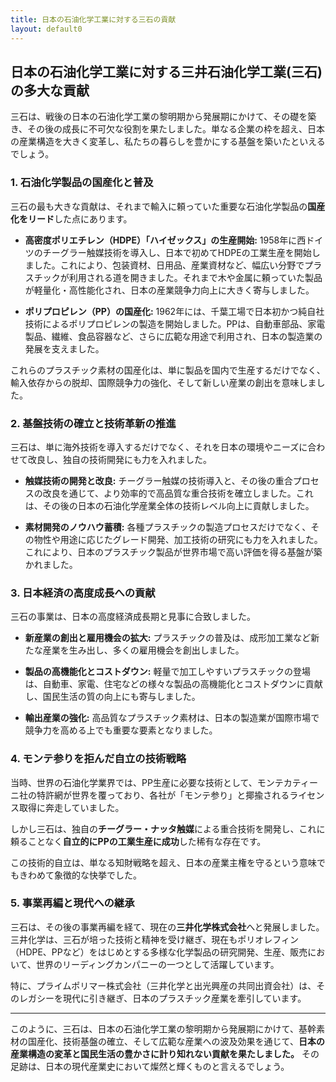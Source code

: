 ```yaml
---
title: 日本の石油化学工業に対する三石の貢献
layout: default0
---
```

## 日本の石油化学工業に対する三井石油化学工業(三石)の多大な貢献

三石は、戦後の日本の石油化学工業の黎明期から発展期にかけて、その礎を築き、その後の成長に不可欠な役割を果たしました。単なる企業の枠を超え、日本の産業構造を大きく変革し、私たちの暮らしを豊かにする基盤を築いたといえるでしょう。

### 1. 石油化学製品の国産化と普及

三石の最も大きな貢献は、それまで輸入に頼っていた重要な石油化学製品の**国産化をリード**した点にあります。

* **高密度ポリエチレン（HDPE）「ハイゼックス」の生産開始:** 1958年に西ドイツのチーグラー触媒技術を導入し、日本で初めてHDPEの工業生産を開始しました。これにより、包装資材、日用品、産業資材など、幅広い分野でプラスチックが利用される道を開きました。それまで木や金属に頼っていた製品が軽量化・高性能化され、日本の産業競争力向上に大きく寄与しました。

* **ポリプロピレン（PP）の国産化:** 1962年には、千葉工場で日本初かつ純自社技術によるポリプロピレンの製造を開始しました。PPは、自動車部品、家電製品、繊維、食品容器など、さらに広範な用途で利用され、日本の製造業の発展を支えました。

これらのプラスチック素材の国産化は、単に製品を国内で生産するだけでなく、輸入依存からの脱却、国際競争力の強化、そして新しい産業の創出を意味しました。

### 2. 基盤技術の確立と技術革新の推進

三石は、単に海外技術を導入するだけでなく、それを日本の環境やニーズに合わせて改良し、独自の技術開発にも力を入れました。

* **触媒技術の開発と改良:** チーグラー触媒の技術導入と、その後の重合プロセスの改良を通じて、より効率的で高品質な重合技術を確立しました。これは、その後の日本の石油化学産業全体の技術レベル向上に貢献しました。

* **素材開発のノウハウ蓄積:** 各種プラスチックの製造プロセスだけでなく、その物性や用途に応じたグレード開発、加工技術の研究にも力を入れました。これにより、日本のプラスチック製品が世界市場で高い評価を得る基盤が築かれました。

### 3. 日本経済の高度成長への貢献

三石の事業は、日本の高度経済成長期と見事に合致しました。

* **新産業の創出と雇用機会の拡大:** プラスチックの普及は、成形加工業など新たな産業を生み出し、多くの雇用機会を創出しました。

* **製品の高機能化とコストダウン:** 軽量で加工しやすいプラスチックの登場は、自動車、家電、住宅などの様々な製品の高機能化とコストダウンに貢献し、国民生活の質の向上にも寄与しました。

* **輸出産業の強化:** 高品質なプラスチック素材は、日本の製造業が国際市場で競争力を高める上でも重要な要素となりました。

### 4. モンテ参りを拒んだ自立の技術戦略

当時、世界の石油化学業界では、PP生産に必要な技術として、モンテカティーニ社の特許網が世界を覆っており、各社が「モンテ参り」と揶揄されるライセンス取得に奔走していました。

しかし三石は、独自の**チーグラー・ナッタ触媒**による重合技術を開発し、これに頼ることなく**自立的にPPの工業生産に成功**した稀有な存在です。

この技術的自立は、単なる知財戦略を超え、日本の産業主権を守るという意味でもきわめて象徴的な快挙でした。

### 5. 事業再編と現代への継承

三石は、その後の事業再編を経て、現在の**三井化学株式会社**へと発展しました。三井化学は、三石が培った技術と精神を受け継ぎ、現在もポリオレフィン（HDPE、PPなど）をはじめとする多様な化学製品の研究開発、生産、販売において、世界のリーディングカンパニーの一つとして活躍しています。

特に、プライムポリマー株式会社（三井化学と出光興産の共同出資会社）は、そのレガシーを現代に引き継ぎ、日本のプラスチック産業を牽引しています。

---

このように、三石は、日本の石油化学工業の黎明期から発展期にかけて、基幹素材の国産化、技術基盤の確立、そして広範な産業への波及効果を通じて、**日本の産業構造の変革と国民生活の豊かさに計り知れない貢献を果たしました。**
その足跡は、日本の現代産業史において燦然と輝くものと言えるでしょう。
